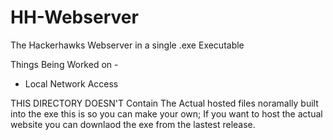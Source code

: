 # HH-Webserver
The Hackerhawks Webserver in a single .exe Executable

Things Being Worked on - 
 
 - Local Network Access




THIS DIRECTORY DOESN'T Contain The Actual hosted files noramally built into the exe this is so you can make your own; If you want to host the actual website you can downlaod the exe from the lastest release.
